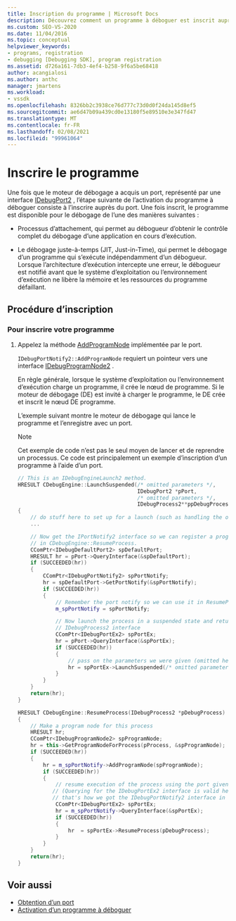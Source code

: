 ```yaml
---
title: Inscription du programme | Microsoft Docs
description: Découvrez comment un programme à déboguer est inscrit auprès d’un port après l’acquisition d’un port par le moteur de débogage.
ms.custom: SEO-VS-2020
ms.date: 11/04/2016
ms.topic: conceptual
helpviewer_keywords:
- programs, registration
- debugging [Debugging SDK], program registration
ms.assetid: d726a161-7db3-4ef4-b258-9f6a5be68418
author: acangialosi
ms.author: anthc
manager: jmartens
ms.workload:
- vssdk
ms.openlocfilehash: 8326bb2c3938ce76d777c73d0d0f24da145d8ef5
ms.sourcegitcommit: ae6d47b09a439cd0e13180f5e89510e3e347fd47
ms.translationtype: MT
ms.contentlocale: fr-FR
ms.lasthandoff: 02/08/2021
ms.locfileid: "99961064"
---
```

# <a name="register-the-program"></a>Inscrire le programme
Une fois que le moteur de débogage a acquis un port, représenté par une interface [IDebugPort2](../../extensibility/debugger/reference/idebugport2.md) , l’étape suivante de l’activation du programme à déboguer consiste à l’inscrire auprès du port. Une fois inscrit, le programme est disponible pour le débogage de l’une des manières suivantes :

- Processus d’attachement, qui permet au débogueur d’obtenir le contrôle complet du débogage d’une application en cours d’exécution.

- Le débogage juste-à-temps (JIT, Just-in-Time), qui permet le débogage d’un programme qui s’exécute indépendamment d’un débogueur. Lorsque l’architecture d’exécution intercepte une erreur, le débogueur est notifié avant que le système d’exploitation ou l’environnement d’exécution ne libère la mémoire et les ressources du programme défaillant.

## <a name="registering-procedure"></a>Procédure d’inscription

### <a name="to-register-your-program"></a>Pour inscrire votre programme

1. Appelez la méthode [AddProgramNode](../../extensibility/debugger/reference/idebugportnotify2-addprogramnode.md) implémentée par le port.

     `IDebugPortNotify2::AddProgramNode` requiert un pointeur vers une interface [IDebugProgramNode2](../../extensibility/debugger/reference/idebugprogramnode2.md) .

     En règle générale, lorsque le système d’exploitation ou l’environnement d’exécution charge un programme, il crée le nœud de programme. Si le moteur de débogage (DE) est invité à charger le programme, le DE crée et inscrit le nœud DE programme.

     L’exemple suivant montre le moteur de débogage qui lance le programme et l’enregistre avec un port.

    > [!NOTE]
    > Cet exemple de code n’est pas le seul moyen de lancer et de reprendre un processus. Ce code est principalement un exemple d’inscription d’un programme à l’aide d’un port.

    ```cpp
    // This is an IDebugEngineLaunch2 method.
    HRESULT CDebugEngine::LaunchSuspended(/* omitted parameters */,
                                          IDebugPort2 *pPort,
                                          /* omitted parameters */,
                                          IDebugProcess2**ppDebugProcess)
    {
        // do stuff here to set up for a launch (such as handling the other parameters)
        ...

        // Now get the IPortNotify2 interface so we can register a program node
        // in CDebugEngine::ResumeProcess.
        CComPtr<IDebugDefaultPort2> spDefaultPort;
        HRESULT hr = pPort->QueryInterface(&spDefaultPort);
        if (SUCCEEDED(hr))
        {
            CComPtr<IDebugPortNotify2> spPortNotify;
            hr = spDefaultPort->GetPortNotify(&spPortNotify);
            if (SUCCEEDED(hr))
            {
                // Remember the port notify so we can use it in ResumeProcess.
                m_spPortNotify = spPortNotify;

                // Now launch the process in a suspended state and return the
                // IDebugProcess2 interface
                CComPtr<IDebugPortEx2> spPortEx;
                hr = pPort->QueryInterface(&spPortEx);
                if (SUCCEEDED(hr))
                {
                    // pass on the parameters we were given (omitted here)
                    hr = spPortEx->LaunchSuspended(/* omitted parameters */,ppDebugProcess)
                }
            }
        }
        return(hr);
    }

    HRESULT CDebugEngine::ResumeProcess(IDebugProcess2 *pDebugProcess)
    {
        // Make a program node for this process
        HRESULT hr;
        CComPtr<IDebugProgramNode2> spProgramNode;
        hr = this->GetProgramNodeForProcess(pProcess, &spProgramNode);
        if (SUCCEEDED(hr))
        {
            hr = m_spPortNotify->AddProgramNode(spProgramNode);
            if (SUCCEEDED(hr))
            {
                // resume execution of the process using the port given to us earlier.
               // (Querying for the IDebugPortEx2 interface is valid here since
               // that's how we got the IDebugPortNotify2 interface in the first place.)
                CComPtr<IDebugPortEx2> spPortEx;
                hr = m_spPortNotify->QueryInterface(&spPortEx);
                if (SUCCEEDED(hr))
                {
                    hr  = spPortEx->ResumeProcess(pDebugProcess);
                }
            }
        }
        return(hr);
    }

    ```

## <a name="see-also"></a>Voir aussi
- [Obtention d’un port](../../extensibility/debugger/getting-a-port.md)
- [Activation d’un programme à déboguer](../../extensibility/debugger/enabling-a-program-to-be-debugged.md)
